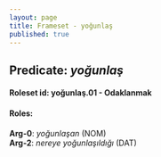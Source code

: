 ```yaml
---
layout: page
title: Frameset - yoğunlaş
published: true
---
```

<h2>Predicate: <i>yoğunlaş</i></h2>
<h4>Roleset id: yoğunlaş.01 - Odaklanmak<br>
<h4>Roles:</h4>
<b>Arg-0</b>: <i>yoğunlaşan</i>  (NOM) <br>
<b>Arg-2</b>: <i>nereye yoğunlaşıldığı</i>  (DAT) <br>
